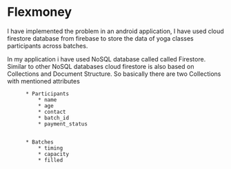 # Flexmoney

I have implemented the problem in an android application, I have used cloud firestore database from firebase to store the data of yoga classes participants across batches.

In my application i have used NoSQL database called called Firestore. Similar to other NoSQL databases cloud firestore is also based on Collections and Document Structure.
So basically there are two Collections with mentioned attributes

          * Participants
              * name
              * age
              * contact
              * batch_id
              * payment_status
              
                  
          * Batches
              * timing
              * capacity
              * filled
              

